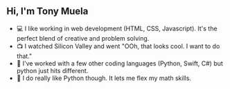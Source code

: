 ## Hi, I'm Tony Muela
- 💻 I like working in web development (HTML, CSS, Javascript). It's the perfect blend of creative and problem solving.
- 📺 I watched Silicon Valley and went "OOh, that looks cool. I want to do that."
- 🐍 I've worked with a few other coding languages (Python, Swift, C#) but python just hits different.
- 🧮 I do really like Python though. It lets me flex my math skills.




